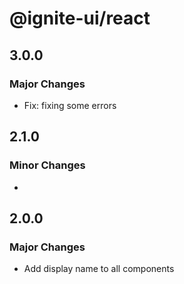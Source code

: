 # @ignite-ui/react

## 3.0.0

### Major Changes

- Fix: fixing some errors

## 2.1.0

### Minor Changes

-

## 2.0.0

### Major Changes

- Add display name to all components
